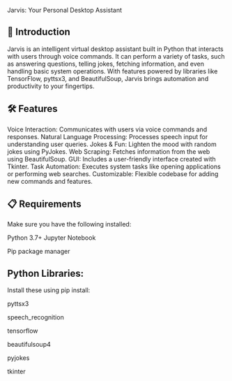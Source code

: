 Jarvis: Your Personal Desktop Assistant



## 🌟 Introduction
Jarvis is an intelligent virtual desktop assistant built in Python that interacts with users through voice commands. It can perform a variety of tasks, such as answering questions, telling jokes, fetching information, and even handling basic system operations. With features powered by libraries like TensorFlow, pyttsx3, and BeautifulSoup, Jarvis brings automation and productivity to your fingertips.

## 🛠 Features
Voice Interaction: Communicates with users via voice commands and responses.
Natural Language Processing: Processes speech input for understanding user queries.
Jokes & Fun: Lighten the mood with random jokes using PyJokes.
Web Scraping: Fetches information from the web using BeautifulSoup.
GUI: Includes a user-friendly interface created with Tkinter.
Task Automation: Executes system tasks like opening applications or performing web searches.
Customizable: Flexible codebase for adding new commands and features.

## 📋 Requirements
Make sure you have the following installed:

Python 3.7+
Jupyter Notebook

Pip package manager

## Python Libraries:

Install these using pip install:

pyttsx3

speech_recognition

tensorflow

beautifulsoup4

pyjokes

tkinter
